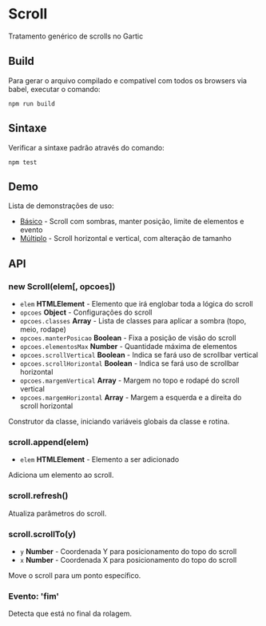 # Scroll

Tratamento genérico de scrolls no Gartic

## Build

Para gerar o arquivo compilado e compatível com todos os browsers via babel,
executar o comando:
```
npm run build
```

## Sintaxe

Verificar a sintaxe padrão através do comando:
```
npm test
```
## Demo
Lista de demonstrações de uso:
- [Básico](demos/basico/) - Scroll com sombras, manter posição, limite de elementos e evento
- [Múltiplo](demos/multiplo/) - Scroll horizontal e vertical, com alteração de tamanho

## API

### new Scroll(elem[, opcoes])
- `elem` **HTMLElement** - Elemento que irá englobar toda a lógica do scroll
- `opcoes` **Object** - Configurações do scroll
- `opcoes.classes` **Array** - Lista de classes para aplicar a sombra (topo, meio, rodape)
- `opcoes.manterPosicao` **Boolean** - Fixa a posição de visão do scroll
- `opcoes.elementosMax` **Number** - Quantidade máxima de elementos
- `opcoes.scrollVertical` **Boolean** - Indica se fará uso de scrollbar vertical
- `opcoes.scrollHorizontal` **Boolean** - Indica se fará uso de scrollbar horizontal
- `opcoes.margemVertical` **Array** - Margem no topo e rodapé do scroll vertical
- `opcoes.margemHorizontal` **Array** - Margem a esquerda e a direita do scroll horizontal

Construtor da classe, iniciando variáveis globais da classe e rotina.

### scroll.append(elem)
- `elem` **HTMLElement** - Elemento a ser adicionado

Adiciona um elemento ao scroll.

### scroll.refresh()

Atualiza parâmetros do scroll.

### scroll.scrollTo(y)
- `y` **Number** - Coordenada Y para posicionamento do topo do scroll
- `x` **Number** - Coordenada X para posicionamento do topo do scroll

Move o scroll para um ponto específico.

### Evento: 'fim'

Detecta que está no final da rolagem.
